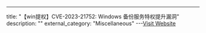 ---
title: "【win提权】CVE-2023-21752: Windows 备份服务特权提升漏洞"
description: ""
external_category: "Miscellaneous"
---[Visit Website](https://github.com/Wh04m1001/CVE-2023-21752)

